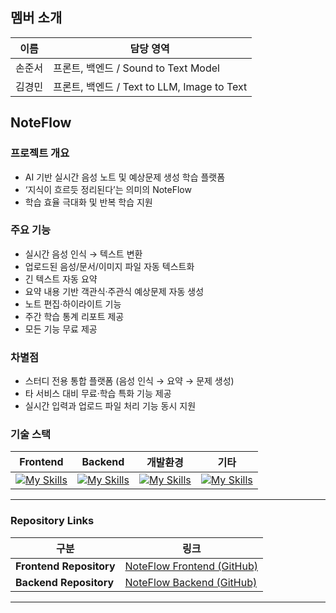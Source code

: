 ## 멤버 소개
| 이름   | 담당 영역                                   |
|--------|----------------------------------------------|
| 손준서 | 프론트, 백엔드 / Sound to Text Model         |
| 김경민 | 프론트, 백엔드 / Text to LLM, Image to Text  |


## NoteFlow

### 프로젝트 개요
- AI 기반 실시간 음성 노트 및 예상문제 생성 학습 플랫폼  
- ‘지식이 흐르듯 정리된다’는 의미의 NoteFlow  
- 학습 효율 극대화 및 반복 학습 지원  

### 주요 기능
- 실시간 음성 인식 → 텍스트 변환  
- 업로드된 음성/문서/이미지 파일 자동 텍스트화  
- 긴 텍스트 자동 요약  
- 요약 내용 기반 객관식·주관식 예상문제 자동 생성  
- 노트 편집·하이라이트 기능  
- 주간 학습 통계 리포트 제공  
- 모든 기능 무료 제공  

### 차별점
- 스터디 전용 통합 플랫폼 (음성 인식 → 요약 → 문제 생성)  
- 타 서비스 대비 무료·학습 특화 기능 제공  
- 실시간 입력과 업로드 파일 처리 기능 동시 지원

### 기술 스택
| Frontend                                                                                                 | Backend                                                         | 개발환경                                                     | 기타                                                                                           |
|----------------------------------------------------------------------------------------------------------|-----------------------------------------------------------------|------------------------------------------------------------|------------------------------------------------------------------------------------------------|
| [![My Skills](https://skillicons.dev/icons?i=react,vite,tailwind,typescript&perline=4)](https://skillicons.dev) | [![My Skills](https://skillicons.dev/icons?i=fastapi,mysql&perline=2)](https://skillicons.dev) | [![My Skills](https://skillicons.dev/icons?i=vscode&perline=1)](https://skillicons.dev) | [![My Skills](https://skillicons.dev/icons?i=github,notion,figma,electron,opencv&perline=5)](https://skillicons.dev) |

---

### Repository Links
| 구분 | 링크 |
|------|------|
| **Frontend Repository** | [ NoteFlow Frontend (GitHub)](https://github.com/KKU-NoteFlow/Frontend) |
| **Backend Repository** | [ NoteFlow Backend (GitHub)](https://github.com/KKU-NoteFlow/Backend) |

---

